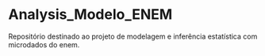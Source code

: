 # Analysis_Modelo_ENEM
Repositório destinado ao projeto de modelagem e inferência estatística com microdados do enem.
